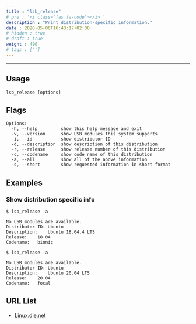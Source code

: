 ```yaml
---
title : "lsb_release"
# pre : '<i class="fas fa-code"></i> '
description : "Print distribution-specific information."
date : 2020-05-06T16:43:17+02:00
# hidden : true
# draft : true
weight : 490
# tags : ['']
---
```


---

## Usage

```plain
lsb_release [options]
```

## Flags

```plain
Options:
  -h, --help         show this help message and exit
  -v, --version      show LSB modules this system supports
  -i, --id           show distributor ID
  -d, --description  show description of this distribution
  -r, --release      show release number of this distribution
  -c, --codename     show code name of this distribution
  -a, --all          show all of the above information
  -s, --short        show requested information in short format
```

## Examples

### Show distribution specific info

```plain
$ lsb_release -a

No LSB modules are available.
Distributor ID: Ubuntu
Description:    Ubuntu 18.04.4 LTS
Release:    18.04
Codename:   bionic
```

```plain
$ lsb_release -a

No LSB modules are available.
Distributor ID: Ubuntu
Description:    Ubuntu 20.04 LTS
Release:    20.04
Codename:   focal
```

## URL List

- [Linux.die.net](https://linux.die.net/man/1/lsb_release)
